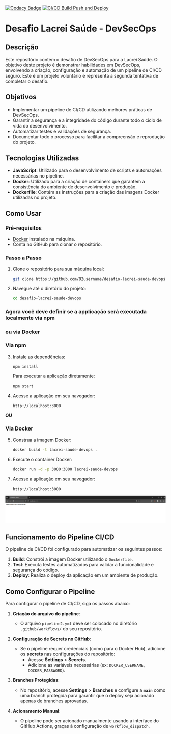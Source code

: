 [![Codacy Badge](https://api.codacy.com/project/badge/Grade/1069ae0b42164f8ea2a1b78d33aac3e4)](https://app.codacy.com/gh/92username/desafio-lacrei-saude-devops?utm_source=github.com&utm_medium=referral&utm_content=92username/desafio-lacrei-saude-devops&utm_campaign=Badge_Grade)
[![CI/CD Build Push and Deploy](https://github.com/92username/desafio-lacrei-saude-devops/actions/workflows/pipeline2.yml/badge.svg?branch=main)](https://github.com/92username/desafio-lacrei-saude-devops/actions/workflows/pipeline2.yml)
# Desafio Lacrei Saúde - DevSecOps

## Descrição

Este repositório contém o desafio de DevSecOps para a Lacrei Saúde. O objetivo deste projeto é demonstrar habilidades em DevSecOps, envolvendo a criação, configuração e automação de um pipeline de CI/CD seguro. Este é um projeto voluntário e representa a segunda tentativa de completar o desafio.

## Objetivos

- Implementar um pipeline de CI/CD utilizando melhores práticas de DevSecOps.
- Garantir a segurança e a integridade do código durante todo o ciclo de vida do desenvolvimento.
- Automatizar testes e validações de segurança.
- Documentar todo o processo para facilitar a compreensão e reprodução do projeto.

## Tecnologias Utilizadas

- **JavaScript**: Utilizado para o desenvolvimento de scripts e automações necessárias no pipeline.
- **Docker**: Utilizado para a criação de containers que garantem a consistência do ambiente de desenvolvimento e produção.
- **Dockerfile**: Contém as instruções para a criação das imagens Docker utilizadas no projeto.

## Como Usar

### Pré-requisitos

- [Docker](https://www.docker.com/get-started) instalado na máquina.
- Conta no GitHub para clonar o repositório.

### Passo a Passo

1. Clone o repositório para sua máquina local:
   ```sh
   git clone https://github.com/92username/desafio-lacrei-saude-devops.git
   ```

2. Navegue até o diretório do projeto:
   ```sh
   cd desafio-lacrei-saude-devops
   ```

### Agora você deve definir se a applicação será executada localmente via npm 
### ou via Docker

### Via npm

3. Instale as dependências:
   ```sh
   npm install
   ```
   Para executar a aplicação diretamente:
   ```sh
   npm start
   ```
4. Acesse a aplicação em seu navegador:
   ```
   http://localhost:3000
   ```

**OU**

### Via Docker
5. Construa a imagem Docker:
   ```sh
   docker build -t lacrei-saude-devops .
   ```

6. Execute o container Docker:
   ```sh
   docker run -d -p 3000:3000 lacrei-saude-devops
   ```

7. Acesse a aplicação em seu navegador:
   ```
   http://localhost:3000
   ```
![Imagem do navedor](./assets/image.png)

## Funcionamento do Pipeline CI/CD

O pipeline de CI/CD foi configurado para automatizar os seguintes passos:

1. **Build**: Constrói a imagem Docker utilizando o `Dockerfile`.
2. **Test**: Executa testes automatizados para validar a funcionalidade e segurança do código.
3. **Deploy**: Realiza o deploy da aplicação em um ambiente de produção.

## Como Configurar o Pipeline

Para configurar o pipeline de CI/CD, siga os passos abaixo:

1. **Criação do arquivo do pipeline**:
   - O arquivo `pipeline2.yml` deve ser colocado no diretório `.github/workflows/` do seu repositório.

2. **Configuração de Secrets no GitHub**:
   - Se o pipeline requer credenciais (como para o Docker Hub), adicione os **secrets** nas configurações do repositório:
     - Acesse **Settings** > **Secrets**.
     - Adicione as variáveis necessárias (ex: `DOCKER_USERNAME`, `DOCKER_PASSWORD`).

3. **Branches Protegidas**:
   - No repositório, acesse **Settings** > **Branches** e configure a **`main`** como uma branch protegida para garantir que o deploy seja acionado apenas de branches aprovadas.

4. **Acionamento Manual**:
   - O pipeline pode ser acionado manualmente usando a interface do GitHub Actions, graças à configuração de `workflow_dispatch`.




